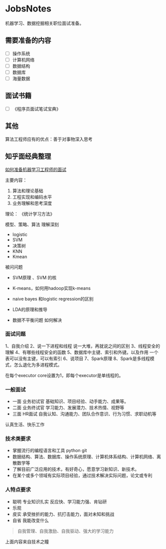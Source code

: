 # JobsNotes

机器学习、数据挖掘相关职位面试准备。


## 需要准备的内容

- [ ] 操作系统
- [ ] 计算机网络
- [ ] 数据结构
- [ ] 数据库
- [ ] 海量数据

## 面试书籍

 - [ ] 《程序员面试笔试宝典》

## 其他

   算法工程师应有的优点：善于对事物深入思考


## 知乎面经典整理

[如何准备机器学习工程师的面试](https://www.zhihu.com/question/23259302)

主要内容：
1. 算法和理论基础
2. 工程实现和编码水平
3. 业务理解和思考深度

理论： 《统计学习方法》

模型、策略、算法 理解深刻
* logistic
* SVM
* 决策树
* KNN
* Kmean

被问问题
* SVM原理 、SVM 的核
* K-means，如何用hadoop实现k-means
* naive bayes 和logistic regression的区别
* LDA的原理和推导

* 数据不平衡问题 如何解决

### 面试问题



1、自我介绍
2、说一下进程和线程 说一大堆，再就说之间的区别
3、线程安全的理解
4、有哪些线程安全的函数
5、数据库中主键、索引和外键。以及作用 一个表可以没有主键，可以有索引
6、说项目
7、Spark原理
8、Spark是多线程模式，怎么退化为多进程模式。

在每个executor core设置为1，即每个executor是单线程的。


### 一般面试
* 一面 业务初试官 基础知识、项目经验、动手能力、成果等。
* 二面 业务终试官 学习能力、发展潜力、技术热情、视野等
* 三面 HR面试  自我认知、沟通能力、团队合作意识、行为习惯、求职动机等
 
认真生活、快乐工作

### 技术类要求
* 掌握流行的编程语言和工具 python  git 
* 数据结构、算法、数据库、操作系统原理、计算机体系结构、计算机网络、离散数学等
* 了解目前广泛应用的技术，有好奇心，愿意学习新知识、新技术。
* 在某个或多个领域有实际项目经验，通过技术解决实际问题，论文或专利

### 人特点要求
 * 聪明 专业知识扎实 反应快、学习能力强、肯钻研
 * 乐观
 * 皮实 承受挫折的能力、抗打击能力，面对未知和挑战
 * 自省 我能改变什么

> 自我管理、自我激励、自我驱动、强大的学习能力

上面内容来自技术之瞳
